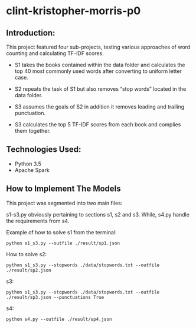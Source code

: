 # clint-kristopher-morris-p0

Introduction:
-----------------
This project featured four sub-projects, testing various approaches of word counting and calculating TF-IDF scores.

* S1 takes the books contained within the data folder and calculates the top 40 most commonly used words after converting to uniform letter case.

* S2 repeats the task of S1 but also removes “stop words” located in the data folder.

* S3 assumes the goals of S2 in addition it removes leading and trailing punctuation.

* S3 calculates the top 5 TF-IDF scores from each book and complies them together.

Technologies Used:
-----------------
- Python 3.5
- Apache Spark

How to Implement The Models
------------------

This project was segmented into two main files:

s1-s3.py obviously pertaining to sections s1, s2 and s3. While, s4.py handle the requirements from s4.

Example of how to solve s1 from the terminal:

```
python s1_s3.py --outfile ./result/sp1.json
```
How to solve s2: 

```
python s1_s3.py --stopwords ./data/stopwords.txt --outfile ./result/sp2.json
```

s3:
```
python s1_s3.py --stopwords ./data/stopwords.txt --outfile ./result/sp3.json --punctuations True
```
s4:
```
python s4.py --outfile ./result/sp4.json
```
